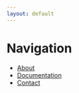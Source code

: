 ```yaml
---
layout: default
---
```


# Navigation

- [About](about)
- [Documentation](documentation)
- [Contact](contact)
